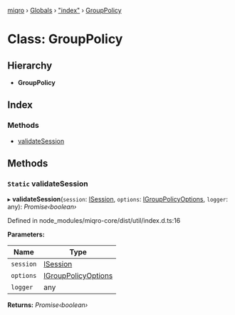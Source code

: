 [miqro](../README.md) › [Globals](../globals.md) › ["index"](../modules/_index_.md) › [GroupPolicy](_index_.grouppolicy.md)

# Class: GroupPolicy

## Hierarchy

* **GroupPolicy**

## Index

### Methods

* [validateSession](_index_.grouppolicy.md#static-validatesession)

## Methods

### `Static` validateSession

▸ **validateSession**(`session`: [ISession](../interfaces/_index_.isession.md), `options`: [IGroupPolicyOptions](../interfaces/_index_.igrouppolicyoptions.md), `logger`: any): *Promise‹boolean›*

Defined in node_modules/miqro-core/dist/util/index.d.ts:16

**Parameters:**

Name | Type |
------ | ------ |
`session` | [ISession](../interfaces/_index_.isession.md) |
`options` | [IGroupPolicyOptions](../interfaces/_index_.igrouppolicyoptions.md) |
`logger` | any |

**Returns:** *Promise‹boolean›*
